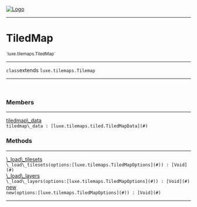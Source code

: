 
[![Logo](../../../images/logo.png)](../../../api/index.html)

---



<h1>TiledMap</h1>
<small>`luxe.tilemaps.TiledMap`</small>



---

`class`extends <code><span>luxe.tilemaps.Tilemap</span></code>

---

&nbsp;
&nbsp;



<h3>Members</h3> <hr/><span class="member apipage">
                <a name="tiledmap_data"><a class="lift" href="#tiledmap_data">tiledmap\_data</a></a><div class="clear"></div><code class="signature apipage">tiledmap\_data : [luxe.tilemaps.tiled.TiledMapData](#)</code><br/></span>
            <span class="small_desc_flat"></span>





<h3>Methods</h3> <hr/><span class="method apipage">
            <a name="_load_tilesets"><a class="lift" href="#_load_tilesets">\_load\_tilesets</a></a> <div class="clear"></div><code class="signature apipage">\_load\_tilesets(options:[luxe.tilemaps.TiledMapOptions](#)<span></span>) : [Void](#)</code><br/><span class="small_desc_flat"></span>
        </span>
    <span class="method apipage">
            <a name="_load_layers"><a class="lift" href="#_load_layers">\_load\_layers</a></a> <div class="clear"></div><code class="signature apipage">\_load\_layers(options:[luxe.tilemaps.TiledMapOptions](#)<span></span>) : [Void](#)</code><br/><span class="small_desc_flat"></span>
        </span>
    <span class="method apipage">
            <a name="new"><a class="lift" href="#new">new</a></a> <div class="clear"></div><code class="signature apipage">new(options:[luxe.tilemaps.TiledMapOptions](#)<span></span>) : [Void](#)</code><br/><span class="small_desc_flat"></span>
        </span>
    





---

&nbsp;
&nbsp;
&nbsp;
&nbsp;